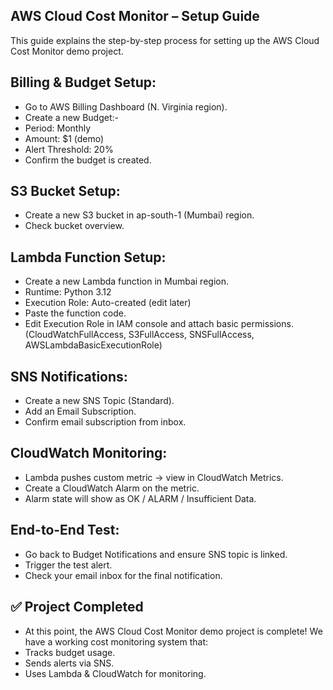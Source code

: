 ## AWS Cloud Cost Monitor – Setup Guide
This guide explains the step-by-step process for setting up the AWS Cloud Cost Monitor demo project.

## Billing & Budget Setup:
- Go to AWS Billing Dashboard (N. Virginia region).
- Create a new Budget:-
- Period: Monthly
- Amount: $1 (demo)
- Alert Threshold: 20%
- Confirm the budget is created.

## S3 Bucket Setup:
- Create a new S3 bucket in ap-south-1 (Mumbai) region.
- Check bucket overview.

## Lambda Function Setup:
- Create a new Lambda function in Mumbai region.
- Runtime: Python 3.12
- Execution Role: Auto-created (edit later)
- Paste the function code.
- Edit Execution Role in IAM console and attach basic permissions. (CloudWatchFullAccess, S3FullAccess, SNSFullAccess, AWSLambdaBasicExecutionRole)

## SNS Notifications:
- Create a new SNS Topic (Standard).
- Add an Email Subscription.
- Confirm email subscription from inbox.

## CloudWatch Monitoring:
- Lambda pushes custom metric → view in CloudWatch Metrics.
- Create a CloudWatch Alarm on the metric.
- Alarm state will show as OK / ALARM / Insufficient Data.

## End-to-End Test:
- Go back to Budget Notifications and ensure SNS topic is linked.
- Trigger the test alert.
- Check your email inbox for the final notification.

## ✅ Project Completed

- At this point, the AWS Cloud Cost Monitor demo project is complete!
We have a working cost monitoring system that:
 - Tracks budget usage.
 - Sends alerts via SNS.
 - Uses Lambda & CloudWatch for monitoring.